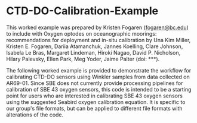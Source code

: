 # CTD-DO-Calibration-Example

This worked example was prepared by Kristen Fogaren (fogaren@bc.edu) to include with Oxygen optodes on oceanographic moorings: recommendations for deployment and in-situ calibration by Una Kim Miller, Kristen E. Fogaren, Dariia Atamanchuk, Jannes Koelling, Clare Johnson, Isabela Le Bras, Margaret Lindeman, Hiroki Nagao, David P. Nicholson, Hilary Palevsky, Ellen Park, Meg Yoder, Jaime Palter (doi: ***). 

The following worked example is provided to demonstrate the workflow for calibrating CTD-DO sensors using Winkler samples from data collected on AR69-01. Since SBE does not currently provide processing pipelines for calibration of SBE 43 oxygen sensors, this code is intended to be a starting point for users who are interested in calibrating SBE 43 oxygen sensors using the suggested Seabird oxygen calibration equation. It is specific to our group's file formats, but can be applied to different file formats with alterations of the code. 


